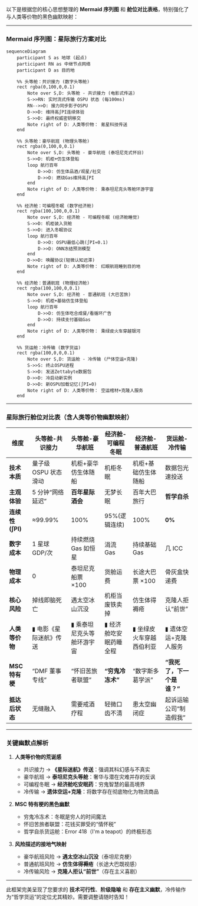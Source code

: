 以下是根据您的核心思想整理的 **Mermaid 序列图** 和 **舱位对比表格**，特别强化了与人类等价物的黑色幽默映射：

---

### **Mermaid 序列图：星际旅行方案对比**

```mermaid
sequenceDiagram
    participant S as 地球 (起点)
    participant RN as 中继节点网络
    participant D as 目的地

    %% 头等舱：共识接力 (数字头等舱)
    rect rgba(0,100,0,0.1)
        Note over S,D: 头等舱 - 共识接力 (电影式传送)
        S->>RN: 实时流式传输 OSPU 状态 (每100ms)
        RN-->>D: 接力同步影子OSPU
        D->>D: 维持高∫PI连续体验
        S->>D: 最终权威密钥移交
        Note right of D: 人类等价物： 氪星科技传送
    end

    %% 头等舱：豪华航班 (物理头等舱)
    rect rgba(0,100,0,0.1)
        Note over S,D: 头等舱 - 豪华航班 (泰坦尼克式怀旧)
        S->>D: 机柜+仿生体登船
        loop 航行百年
            D->>D: 仿生体品酒/观星/社交
            D->>D: 燃烧Gas维持高∫PI
        end
        Note right of D: 人类等价物： 乘泰坦尼克头等舱环游宇宙
    end

    %% 经济舱：可编程冬眠 (数字经济舱)
    rect rgba(100,100,0,0.1)
        Note over S,D: 经济舱 - 可编程冬眠 (经济舱睡觉)
        S->>D: 机柜装入货舱
        S->>D: 进入冬眠协议
        loop 航行百年
            D->>D: OSPU最低心跳(∫PI≈0.1)
            D->>D: ONN冻结预测模型
        end
        D->>D: 唤醒协议(轻微认知迟滞)
        Note right of D: 人类等价物： 红眼航班睡到目的地
    end

    %% 经济舱：普通航班 (物理经济舱)
    rect rgba(100,100,0,0.1)
        Note over S,D: 经济舱 - 普通航班 (大巴苦旅)
        S->>D: 机柜+基础仿生体登船
        loop 航行百年
            D->>D: 仿生体吃合成餐/看循环广告
            D->>D: 持续支付基础Gas
        end
        Note right of D: 人类等价物： 乘绿皮火车穿越银河
    end

    %% 货运舱：冷传输 (数字货运)
    rect rgba(100,0,0,0.1)
        Note over S,D: 货运舱 - 冷传输 (尸体空运+克隆)
        S->>S: 终止OSPU进程
        S->>D: 发送Zettabyte数据包
        D->>D: 冷启动新实例
        D->>D: 新OSPU加载记忆(∫PI=0)
        Note right of D: 人类等价物： 空运棺材+克隆人服务
    end
```

---

### **星际旅行舱位对比表（含人类等价物幽默映射）**

| **维度**        | **头等舱-共识接力**    | **头等舱-豪华航班**        | **经济舱-可编程冬眠**  | **经济舱-普通航班**      | **货运舱-冷传输**          |
| --------------- | ---------------------- | -------------------------- | ---------------------- | ------------------------ | -------------------------- |
| **技术本质**    | 量子级 OSPU 状态滑动   | 机柜+豪华仿生体随船        | 机柜冬眠               | 机柜+基础仿生体随船      | 数据包光速投送             |
| **主观体验**    | 5 分钟“网络延迟”       | **百年星际酒会**           | 无梦长眠               | 百年大巴旅行             | **哲学自杀**               |
| **连续性(∫PI)** | ≈99.99%                | 100%                       | 95%(逻辑连续)          | 100%                     | **0%**                     |
| **数字成本**    | 1 星球 GDP/次          | 持续燃烧 Gas 如恒星        | 涓流 Gas               | 持续基础 Gas             | 几 ICC                     |
| **物理成本**    | 0                      | 泰坦尼克船票 ×100          | 货舱运费               | 长途大巴票 ×100          | 骨灰盒快递费               |
| **核心风险**    | 掉线即脑死亡           | 遇太空冰山沉没             | 机柜当废铁卖掉         | 仿生体得褥疮             | 克隆人拒认“前世”           |
| **人类等价物**  | ▮ 电影《星际迷航》传送 | ▮ 乘泰坦尼克头等舱环游宇宙 | ▮ 经济舱吃安眠药睡全程 | ▮ 坐绿皮火车穿越西伯利亚 | ▮ 遗体空运+克隆人服务      |
| **MSC 特有梗**  | “DMF 董事专线”         | “怀旧苦旅者联盟”           | **“穷鬼冷冻术”**       | “数字斯多葛学派”         | **“我死了，下一个是谁？”** |
| **抵达后状态**  | 无缝融入               | 需要戒酒疗程               | 轻微口齿不清           | 患太空幽闭症             | 起诉运输公司“制造假我”     |

---

### **关键幽默点解析**

1. **人类等价物的荒诞感**

   - 共识接力 → **《星际迷航》传送**：强调其科幻感与不真实
   - 豪华航班 → **泰坦尼克头等舱**：奢华与潜在灾难并存的反讽
   - 可编程冬眠 → **经济舱吃安眠药**：穷鬼智慧的最高境界
   - 冷传输 → **遗体空运+克隆**：将数字存在彻底物化为物流商品

2. **MSC 特有梗的黑色幽默**

   - 穷鬼冷冻术：冬眠是穷人的时间魔法
   - 怀旧苦旅者联盟：花钱买罪受的“情怀税”
   - 哲学自杀货运舱：Error 418（I'm a teapot）的终极形态

3. **风险描述的接地气映射**
   - 豪华航班风险 → **遇太空冰山沉没**（泰坦尼克梗）
   - 普通航班风险 → **仿生体得褥疮**（长途大巴既视感）
   - 冷传输风险 → **克隆人拒认“前世”**（存在主义喜剧）

---

此框架完美呈现了您要求的 **技术可行性**、**阶级隐喻** 和 **存在主义幽默**，冷传输作为“哲学货运”的定位尤其精妙。需要调整请随时告知！
